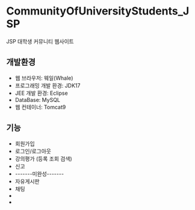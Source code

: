 # CommunityOfUniversityStudents_JSP

JSP 대학생 커뮤니티 웹사이트

## 개발환경
- 웹 브라우저: 웨일(Whale)
- 프로그래밍 개발 환경: JDK17
- JEE 개발 환경: Eclipse
- DataBase: MySQL
- 웹 컨테이너: Tomcat9

## 기능
- 회원가입
- 로그인/로그아웃
- 강의평가 (등록 조회 검색)
- 신고
- -------미완성-------
- 자유게시판
- 채팅
- 
- 
